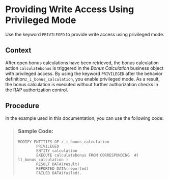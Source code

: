 <!-- loioc33599391557415896921ace44f2ba73 -->

# Providing Write Access Using Privileged Mode

Use the keyword `PRIVILEGED` to provide write access using privileged mode.



## Context

After open bonus calculations have been retrieved, the bonus calculation action `calculatebonus` is triggered in the *Bonus Calculation* business object with privileged access. By using the keyword `PRIVILEGED` after the behavior definition`z_i_bonus_calculation`, you enable privileged mode. As a result, the bonus calculation is executed without further authorization checks in the RAP authorization control.



## Procedure

In the example used in this documentation, you can use the following code:

 > ### Sample Code:  
> ```
> MODIFY ENTITIES OF z_i_bonus_calculation
>         PRIVILEGED
>         ENTITY calculation
>         EXECUTE calculatebonus FROM CORRESPONDING  #( lt_bonus_calculation )
>         RESULT DATA(result)
>         REPORTED DATA(reported)
>         FAILED DATA(failed).
> 
> ```

 